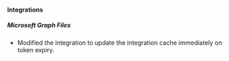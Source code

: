 
#### Integrations
##### Microsoft Graph Files
- Modified the integration to update the integration cache immediately on token expiry.
